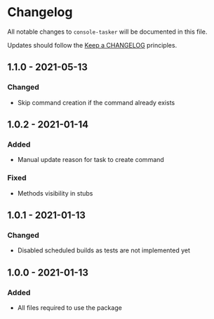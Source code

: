 # Changelog

All notable changes to `console-tasker` will be documented in this file.

Updates should follow the [Keep a CHANGELOG](http://keepachangelog.com/) principles.


## 1.1.0 - 2021-05-13

### Changed
- Skip command creation if the command already exists


## 1.0.2 - 2021-01-14

### Added
- Manual update reason for task to create command

### Fixed
- Methods visibility in stubs


## 1.0.1 - 2021-01-13

### Changed
- Disabled scheduled builds as tests are not implemented yet


## 1.0.0 - 2021-01-13

### Added
- All files required to use the package
